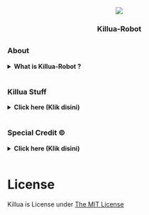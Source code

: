 <p align="center">
  <img src="https://telegra.ph/file/86819c7878e760e687ed0.jpg">
</p>

<h3><p align="center">
   Killua-Robot
</h3></p>

## <h3 align="left"> About </h3>


<details>
   <summary><strong> What is Killua-Robot ? </strong></summary>
   <br>
   <i> Killua is a <mark>Robot with asyncio Python 3 MProto library to interact with Telegram's API as a user or through a bot account (bot API alternative).</mark> Killua-Robot based using Pyrogram & Telethon Developed by</i> <strong>[</strong><a href="https://github.com/pyrogram/pyrogram"><i><strong>Pyrogram</i></strong></a><strong>]</strong> & <strong>[</strong><a href="https://github.com/LonamiWebs/Telethon"><i><strong>Telethon</i></strong></a><strong>]</strong>
</details>

# <h3 align="left"> Killua Stuff </h3>

<details>

  <summary><b> Click here (Klik disini) </b></summary><br>
  <p><i> Following are the materials</i>
  </p>
  <br>
  <details>
    <br><summary><b> STRING_SESSION </b></summary>
    <p align="left">
       <i> (Telethon) No Using API_ID & API_HASH </i>
       <p> 👇🏻 Click </p>
       <a href="https://replit.com/@KENZO404/Codex-strGen?v=1"><img src="https://img.shields.io/badge/generate_string-via_replit-white?style=for-the-badge&logo=repl.it" alt="generate_string" /></a>
    </p>
    <br>
    <p align="left">
       <i> (Pyrogram & Telethon) Using API_ID & API_HASH </i>
       <p> 👇🏻 Click </p>
       <a href="https://replit.com/@KENZO404/CodexString?v=1"><img src="https://img.shields.io/badge/run-string__session.py-blue?style=for-the-badge&logo=repl.it" alt="generate_string" /></a>
    </p>
  </details>
  <details><summary><b> Deployment </b></summary> <br />
    <p> Deploy using heroku, and don't forget to register first </p>
    <p>👇🏻 Click </p>
    <p align="left">
       <a href="https://dashboard.heroku.com/new?template=https%3A%2F%2Fgithub.com%2Fapisuserbot%2FKillua-Robot"><img src="https://img.shields.io/badge/deploy_to_heroku-white?style=for-the-badge&logo=heroku.cd" alt="go_heroku" /></a>
    </p>
  </details><br>
</details>


# <h3 align="left"> Special Credit © </h3>

  <details><summary><b> Click here (Klik disini) </b></summary> <br />

#### Credit Manage

  ```
  Credit of repository bot manage!
  - Killua-Robot
  ```

### Credit Developer

*   [Apis](https://github.com/apisuserbot)
*   [Fariz](https://github.com/fjgaming212)
*   [Ridho](https://github.com/ridho17-ind)
*   [Axel](https://github.com/unknownkz)
  </details><br>


# License 
Killua is License under [The MIT License](https://opensource.org/licenses/MIT)
